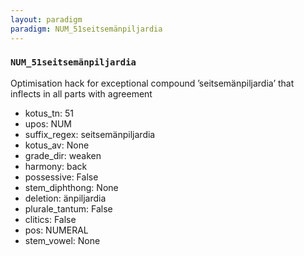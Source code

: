 ```yaml
---
layout: paradigm
paradigm: NUM_51seitsemänpiljardia
---
```

### ` NUM_51seitsemänpiljardia `

Optimisation hack for exceptional compound ’seitsemänpiljardia’ that inflects in all parts with agreement
* kotus_tn: 51
* upos: NUM
* suffix_regex: seitsemänpiljardia
* kotus_av: None
* grade_dir: weaken
* harmony: back
* possessive: False
* stem_diphthong: None
* deletion: änpiljardia
* plurale_tantum: False
* clitics: False
* pos: NUMERAL
* stem_vowel: None
